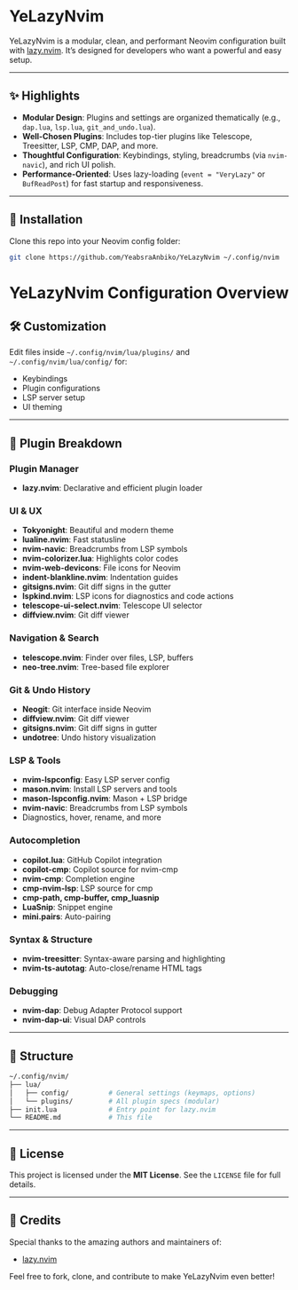 # YeLazyNvim

YeLazyNvim is a modular, clean, and performant Neovim configuration built with [lazy.nvim](https://github.com/folke/lazy.nvim). It’s designed for developers who want a powerful and easy setup.

---

## ✨ Highlights

- **Modular Design**: Plugins and settings are organized thematically (e.g., `dap.lua`, `lsp.lua`, `git_and_undo.lua`).
- **Well-Chosen Plugins**: Includes top-tier plugins like Telescope, Treesitter, LSP, CMP, DAP, and more.
- **Thoughtful Configuration**: Keybindings, styling, breadcrumbs (via `nvim-navic`), and rich UI polish.
- **Performance-Oriented**: Uses lazy-loading (`event = "VeryLazy"` or `BufReadPost`) for fast startup and responsiveness.

---

## 🚀 Installation

Clone this repo into your Neovim config folder:

```bash
git clone https://github.com/YeabsraAnbiko/YeLazyNvim ~/.config/nvim
```

# YeLazyNvim Configuration Overview

## 🛠️ Customization

Edit files inside `~/.config/nvim/lua/plugins/` and `~/.config/nvim/lua/config/` for:

- Keybindings
- Plugin configurations
- LSP server setup
- UI theming

---

## 🧠 Plugin Breakdown

### Plugin Manager
- **lazy.nvim**: Declarative and efficient plugin loader

### UI & UX
- **Tokyonight**: Beautiful and modern theme  
- **lualine.nvim**: Fast statusline  
- **nvim-navic**: Breadcrumbs from LSP symbols  
- **nvim-colorizer.lua**: Highlights color codes  
- **nvim-web-devicons**: File icons for Neovim
- **indent-blankline.nvim**: Indentation guides
- **gitsigns.nvim**: Git diff signs in the gutter
- **lspkind.nvim**: LSP icons for diagnostics and code actions
- **telescope-ui-select.nvim**: Telescope UI selector
- **diffview.nvim**: Git diff viewer

### Navigation & Search
- **telescope.nvim**: Finder over files, LSP, buffers  
- **neo-tree.nvim**: Tree-based file explorer  

### Git & Undo History
- **Neogit**: Git interface inside Neovim 
- **diffview.nvim**: Git diff viewer
- **gitsigns.nvim**: Git diff signs in gutter  
- **undotree**: Undo history visualization  

### LSP & Tools
- **nvim-lspconfig**: Easy LSP server config  
- **mason.nvim**: Install LSP servers and tools  
- **mason-lspconfig.nvim**: Mason + LSP bridge  
- **nvim-navic**: Breadcrumbs from LSP symbols  
- Diagnostics, hover, rename, and more  

### Autocompletion
- **copilot.lua**: GitHub Copilot integration
- **copilot-cmp**: Copilot source for nvim-cmp
- **nvim-cmp**: Completion engine  
- **cmp-nvim-lsp**: LSP source for cmp  
- **cmp-path, cmp-buffer, cmp_luasnip**  
- **LuaSnip**: Snippet engine  
- **mini.pairs**: Auto-pairing  

### Syntax & Structure
- **nvim-treesitter**: Syntax-aware parsing and highlighting  
- **nvim-ts-autotag**: Auto-close/rename HTML tags  

### Debugging
- **nvim-dap**: Debug Adapter Protocol support  
- **nvim-dap-ui**: Visual DAP controls  

---

## 🧩 Structure

```bash
~/.config/nvim/
├── lua/
│   ├── config/          # General settings (keymaps, options)
│   └── plugins/         # All plugin specs (modular)
├── init.lua             # Entry point for lazy.nvim
└── README.md            # This file
```
---

## 📄 License

This project is licensed under the **MIT License**. See the `LICENSE` file for full details.

---

## 🙌 Credits

Special thanks to the amazing authors and maintainers of:

- [lazy.nvim](https://github.com/folke/lazy.nvim)  



Feel free to fork, clone, and contribute to make YeLazyNvim even better!

